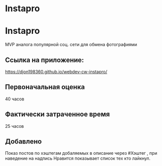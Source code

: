 # Instapro
# Instapro

MVP аналога популярной соц. сети для обмена фотографиями

## Ссылка на приложение:

https://djon198360.github.io/webdev-cw-instapro/

## Первоначальная оценка

40 часов

## Фактически затраченное время

25 часов

## Добавлено 

Показ постов по хэштегам добаляемых в описание через #Хэштег , при наведение на надпись Нравится показывает список тех кто лайкнул.